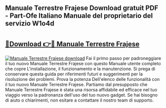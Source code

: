 ## Manuale Terrestre Frajese Download gratuit PDF - Part-Ofe Italiano Manuale del proprietario del servizio W1o4d

# <h2><a href="http://dfgivdb.blite.top/?on=Manuale+Terrestre+Frajese">🔗Download 👉🔴 Manuale Terrestre Frajese</a></h2>

[![Manuale Terrestre Frajese download](https://i.imgur.com/lujVjoI.png)](http://dfgivdb.blite.top/?on=Manuale+Terrestre+Frajese)
Fai il primo passo per padroneggiare il tuo nuovo Manuale Terrestre Frajese con questo Manuale utente completo che copre L'installazione, il funzionamento e la manutenzione. Si prega di conservare questa guida per riferimenti futuri e suggerimenti per la risoluzione dei problemi. Prova la potenza Dell'elenco delle funzionalità con il tuo nuovo Manuale Terrestre Frajese. Partiamo dal presupposto che Manuale Terrestre Frajese è stata una risorsa affidabile ed efficace nel tuo viaggio verso la padronanza dell'uso del tuo nuovo gadget. Se hai bisogno di aiuto o chiarimenti, non esitare a contattare il nostro team di supporto.
